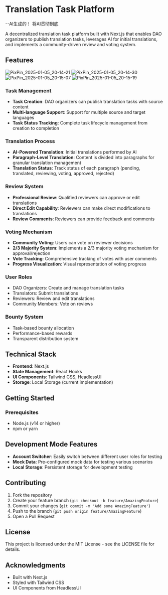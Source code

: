 # Translation Task Platform 
--AI生成的！ 将AI贯彻到底

A decentralized translation task platform built with Next.js that enables DAO organizers to publish translation tasks, leverages AI for initial translations, and implements a community-driven review and voting system.

## Features
![PixPin_2025-01-05_20-14-21](https://github.com/user-attachments/assets/5efd8dca-3bc8-40e4-be76-0570345f1bca)
![PixPin_2025-01-05_20-14-30](https://github.com/user-attachments/assets/b03fe91c-29cd-4b9c-94d0-6c034da573f2)
![PixPin_2025-01-05_20-15-07](https://github.com/user-attachments/assets/edb35af5-8452-442c-b1c3-fec7bb43416d)
![PixPin_2025-01-05_20-15-19](https://github.com/user-attachments/assets/e3b9b446-3f5b-4bf6-b5d3-badee4d24a0f)


### Task Management
- **Task Creation**: DAO organizers can publish translation tasks with source content
- **Multi-language Support**: Support for multiple source and target languages
- **Task Status Tracking**: Complete task lifecycle management from creation to completion

### Translation Process
- **AI-Powered Translation**: Initial translations performed by AI
- **Paragraph-Level Translation**: Content is divided into paragraphs for granular translation management
- **Translation Status**: Track status of each paragraph (pending, translated, reviewing, voting, approved, rejected)

### Review System
- **Professional Review**: Qualified reviewers can approve or edit translations
- **Direct Edit Capability**: Reviewers can make direct modifications to translations
- **Review Comments**: Reviewers can provide feedback and comments

### Voting Mechanism
- **Community Voting**: Users can vote on reviewer decisions
- **2/3 Majority System**: Implements a 2/3 majority voting mechanism for approval/rejection
- **Vote Tracking**: Comprehensive tracking of votes with user comments
- **Progress Visualization**: Visual representation of voting progress

### User Roles
- DAO Organizers: Create and manage translation tasks
- Translators: Submit translations
- Reviewers: Review and edit translations
- Community Members: Vote on reviews

### Bounty System
- Task-based bounty allocation
- Performance-based rewards
- Transparent distribution system

## Technical Stack

- **Frontend**: Next.js
- **State Management**: React Hooks
- **UI Components**: Tailwind CSS, HeadlessUI
- **Storage**: Local Storage (current implementation)

## Getting Started

### Prerequisites
- Node.js (v14 or higher)
- npm or yarn


## Development Mode Features

- **Account Switcher**: Easily switch between different user roles for testing
- **Mock Data**: Pre-configured mock data for testing various scenarios
- **Local Storage**: Persistent storage for development testing

## Contributing

1. Fork the repository
2. Create your feature branch (`git checkout -b feature/AmazingFeature`)
3. Commit your changes (`git commit -m 'Add some AmazingFeature'`)
4. Push to the branch (`git push origin feature/AmazingFeature`)
5. Open a Pull Request

## License

This project is licensed under the MIT License - see the LICENSE file for details.

## Acknowledgments

- Built with Next.js
- Styled with Tailwind CSS
- UI Components from HeadlessUI
